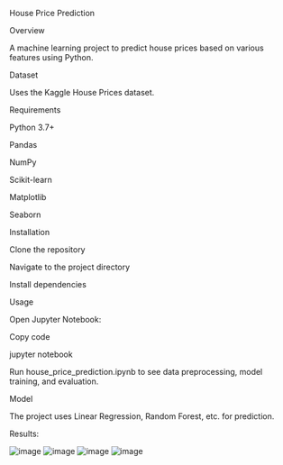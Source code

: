 House Price Prediction

Overview

A machine learning project to predict house prices based on various features using Python.

Dataset

Uses the Kaggle House Prices dataset.


Requirements

Python 3.7+

Pandas

NumPy

Scikit-learn

Matplotlib

Seaborn

Installation

Clone the repository

Navigate to the project directory

Install dependencies

Usage

Open Jupyter Notebook:


Copy code

jupyter notebook

Run house_price_prediction.ipynb to see data preprocessing, model training, and evaluation.

Model

The project uses  Linear Regression, Random Forest, etc. for prediction.

Results:

![image](https://github.com/ArathiS1/ArathiS.Devtern/assets/162462200/6b4a2542-0598-4a4b-b833-429f2aaf9a55)
![image](https://github.com/ArathiS1/ArathiS.Devtern/assets/162462200/bbfc646f-ef1e-403f-b4b2-cb99b8e396a3)
![image](https://github.com/ArathiS1/ArathiS.Devtern/assets/162462200/adb62b14-5c7d-4418-9d3a-fae13fb398d4)
![image](https://github.com/ArathiS1/ArathiS.Devtern/assets/162462200/838dbac8-8689-4bd6-b132-ee2645b5da25)


